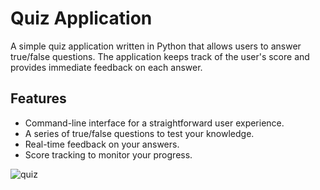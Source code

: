 # Quiz Application

A simple quiz application written in Python that allows users to answer true/false questions. The application keeps track of the user's score and provides immediate feedback on each answer.

## Features

- Command-line interface for a straightforward user experience.
- A series of true/false questions to test your knowledge.
- Real-time feedback on your answers.
- Score tracking to monitor your progress.


![quiz](https://github.com/MiftahMJ/Python-Basic-to-Expert/assets/139647947/ae3216a8-c0fd-4418-b692-dd48dc072219)
